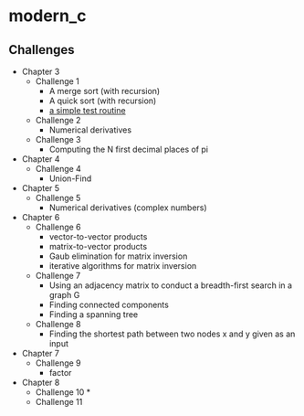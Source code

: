 # modern_c

## Challenges

* Chapter 3
  * Challenge 1
    * A merge sort (with recursion)
    * A quick sort (with recursion)
    * [a simple test routine](chapter3/challenges/sort_test.c)
  * Challenge 2
    * Numerical derivatives
  * Challenge 3
    * Computing the N first decimal places of pi
* Chapter 4
  * Challenge 4
    * Union-Find
* Chapter 5
  * Challenge 5
    * Numerical derivatives (complex numbers)
* Chapter 6
  * Challenge 6
    * vector-to-vector products
    * matrix-to-vector products
    * Gaub elimination for matrix inversion
    * iterative algorithms for matrix inversion
  * Challenge 7
    * Using an adjacency matrix to conduct a breadth-first search in a graph G
    * Finding connected components
    * Finding a spanning tree
  * Challenge 8
    * Finding the shortest path between two nodes x and y given as an input
* Chapter 7 
  * Challenge 9
    * factor
* Chapter 8
  * Challenge 10
    * 
  * Challenge 11

